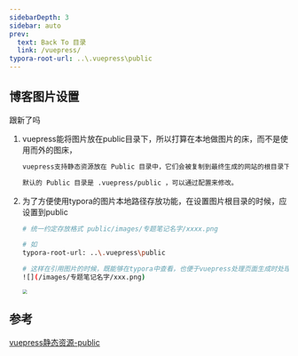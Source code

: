 ```yaml
---
sidebarDepth: 3
sidebar: auto
prev:
  text: Back To 目录
  link: /vuepress/
typora-root-url: ..\.vuepress\public
---
```


## 博客图片设置

跟新了吗

1. vuepress能将图片放在public目录下，所以打算在本地做图片的床，而不是使用而外的图床，

   ```sh
   vuepress支持静态资源放在 Public 目录中，它们会被复制到最终生成的网站的根目录下。
   
   默认的 Public 目录是 .vuepress/public ，可以通过配置来修改。
   ```

2. 为了方便使用typora的图片本地路径存放功能，在设置图片根目录的时候，应设置到public

   ```sh
   # 统一约定存放格式 public/images/专题笔记名字/xxxx.png
   
   # 如
   typora-root-url: ..\.vuepress\public
   
   # 这样在引用图片的时候，既能够在typora中查看，也便于vuepress处理页面生成时处理图片连接
   ![](/images/专题笔记名字/xxx.png)
   ```

   
   
    <img src="/vlog/vuepress/test_picture.png" style="zoom: 50%;" />


## 参考

[vuepress静态资源-public](https://v2.vuepress.vuejs.org/zh/guide/assets.html#public-%E6%96%87%E4%BB%B6)


